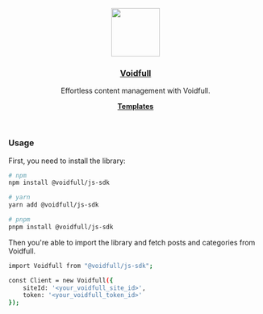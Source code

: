 <p align="center">
  <a href="https://voidfull.com">
    <img src="https://voidfull.com/favicon.svg" height="96">
    <h3 align="center">Voidfull</h3>
  </a>
</p>

<p align="center">
    Effortless content management with Voidfull.
</p>

<p align="center">
  <a href="https://github.com/voidfull-templates"><strong>Templates</strong></a>
</p>
<br/>

### Usage

First, you need to install the library:

```bash
# npm
npm install @voidfull/js-sdk

# yarn
yarn add @voidfull/js-sdk

# pnpm
pnpm install @voidfull/js-sdk
```

Then you're able to import the library and fetch posts and categories from Voidfull.

```bash
import Voidfull from "@voidfull/js-sdk";

const Client = new Voidfull({
    siteId: '<your_voidfull_site_id>',
    token: '<your_voidfull_token_id>'
});
```

